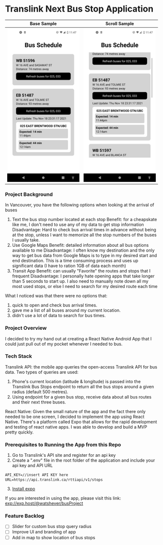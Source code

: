 # Translink Next Bus Stop Application

Base Sample|Scroll Sample   
--- | ---
![Demo app image](./assets/Demo1.png) | ![Demo app image](./assets/Demo2.png)

### Project Background
In Vancouver, you have the following options when looking at the arrival of buses

1. Text the bus stop number located at each stop
    Benefit: for a cheapskate like me, I don't need to use any of my data to get stop information
    Disadvantage: Hard to check bus arrival times in advance without being at the stop, unless I want to memorize all the stop numbers of the buses I usually take. 
2. Use Google Maps
    Benefit: detailed information about all bus options available to me
    Disadvantage: I often know my destination and the only way to get bus data from Google Maps is to type in my desired start and end destination. This is a time consuming process and uses up significant data (I have to ration 1GB of data each month)
3. Transit App
    Benefit: can usually "Favorite" the routes and stops that I frequent
    Disadvantage: I personally hate opening apps that take longer than 5 seconds to start up. I also need to manually note down all my most used stops, or else I need to search for my desired route each time

What I noticed was that there were no options that:
1. quick to open and check bus arrival times.
2. gave me a list of all buses around my current location.
3. didn't use a lot of data to search for bus times.

### Project Overview
I decided to try my hand out at creating a React Native Android App that I could just pull out of my pocket whenever I needed to bus. 

### Tech Stack
Translink API: the mobile app queries the open-access Translink API for bus data. Two types of queries are used:
1. Phone's current location (latitude & longitude) is passed into the Translink Bus Stops endpoint to return all the bus stops around a given radius (default 500 metres).
2. Using endpoint for a given bus stop, receive data about all bus routes and their next three buses. 

React Native: Given the small nature of the app and the fact there only needed to be one screen, I decided to implement the app using React Native. There's a platform called Expo that allows for the rapid development and testing of react native apps. I was able to develop and build a MVP pretty quickly. 

### Prerequisites to Running the App from this Repo
1. Go to Translink's API site and register for an api key
2. Create a ".env" file in the root folder of the application and include your api key and API URL
```
API_KEY=//insert API KEY here
URL=https://api.translink.ca/rttiapi/v1/stops
```
3. [Install expo](https://expo.dev)

If you are interested in using the app, please visit this link: [exp://exp.host/@watshever/busProject](exp://exp.host/@watshever/busProject)


### Feature Backlog
- [ ] Slider for custom bus stop query radius
- [ ] Improve UI and branding of app
- [ ] Add in map to show location of bus stops